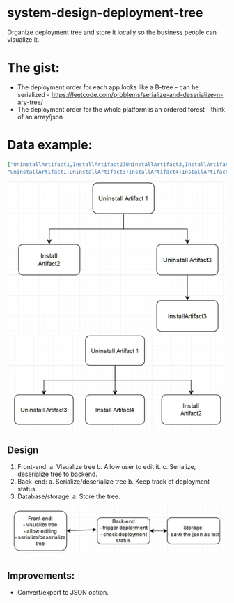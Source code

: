 # system-design-deployment-tree
Organize deployment tree and store it locally so the business people can visualize it.

# The gist:
- The deployment order for each app looks like a B-tree - can be serialized - https://leetcode.com/problems/serialize-and-deserialize-n-ary-tree/
- The deployment order for the whole platform is an ordered forest - think of an array/json

# Data example:
```json
["UninstallArtifact1,InstallArtifact2)UninstallArtifact3,InstallArtifact3))",
"UninstallArtifact1,UninstallArtifact3)InstallArtifact4)InstallArtifact2))"]
```

![App2](tree1.jpg)
![App3](tree2.jpg)

## Design
1. Front-end:
a. Visualize tree
b. Allow user to edit it.
c. Serialize, deserialize tree to backend.
2. Back-end:
a. Serialize/deserialize tree
b. Keep track of deployment status
3. Database/storage:
a. Store the tree.

![System design](system.jpg)

## Improvements:
- Convert/export to JSON option.